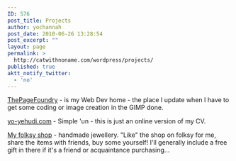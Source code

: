 ```yaml
---
ID: 576
post_title: Projects
author: yochannah
post_date: 2010-06-26 13:28:54
post_excerpt: ""
layout: page
permalink: >
  http://catwithnoname.com/wordpress/projects/
published: true
aktt_notify_twitter:
  - 'no'
---
```

<a href="http://thepagefoundry.com/">ThePageFoundry</a> - is my Web Dev home - the place I update when I have to get some coding or image creation in the GIMP done. 


<a href="http://www.yo-yehudi.com">yo-yehudi.com</a> - Simple 'un - this is just an online version of my CV. 

<a href="http://www.folksy.com/shops/yochannah"> My folksy shop</a> - handmade jewellery. "Like" the shop on folksy for me, share the items with friends, buy some yourself! I'll generally include a free gift in there if it's a friend or acquaintance purchasing...